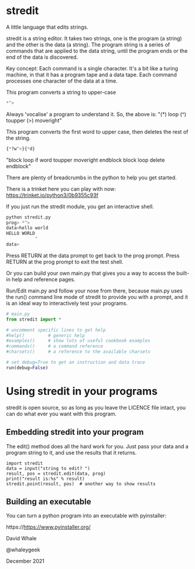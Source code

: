 # stredit
A little language that edits strings.

stredit is a string editor. It takes two strings, one is the program (a string) and the other is the data (a string). 
The program string is a series of commands that are applied to the data string, until the program ends or the end of 
the data is discovered. 

Key concept: Each command is a single character. It's a bit like a turing machine, in that it has a
program tape and a data tape. Each command processes one character of the data at a time.

This program converts a string to upper-case
```python
*^>
```

Always 'vocalise' a program to understand it. So, the above is: 
"(*) loop (^) toupper (>) moveright"

This program converts the first word to upper case, then deletes the rest
of the string.
```python
{*?w^>}{*d}
```

"block loop if word toupper moveright endblock block loop delete endblock"

There are plenty of breadcrumbs in the python to help you get started.

There is a trinket here you can play with now: https://trinket.io/python3/0b9355c93f

If you just run the stredit module, you get an interactive shell.

```python
python stredit.py
prog> *^>
data>hello world
HELLO WORLD
           ^
data>

```
Press RETURN at the data prompt to get back to the prog prompt.
Press RETURN at the prog prompt to exit the test shell.

Or you can build your own main.py that gives you a way to access the built-in
help and reference pages.

Run/Edit main.py and follow your nose from there, because main.py uses
the run() command line mode of stredit to provide you with a prompt, and it is
an ideal way to interactively test your programs.

```python
# main.py
from stredit import *

# uncomment specific lines to get help
#help()         # generic help
#examples()     # show lots of useful cookbook examples
#commands()     # a command reference
#charsets()     # a reference to the available charsets

# set debug=True to get an instruction and data trace
run(debug=False)
```

# Using stredit in your programs
stredit is open source, so as long as you leave the LICENCE file intact, you can
do what ever you want with this program.

## Embedding stredit into your program

The edit() method does all the hard work for you.
Just pass your data and a program string to it, and use the results
that it returns.

```
import stredit
data = input("string to edit? ")
result, pos = stredit.edit(data, prog)
print("result is:%s" % result)
stredit.point(result, pos)  # another way to show results
```

## Building an executable

You can turn a python program into an executable with pyinstaller:

https://https://www.pyinstaller.org/


David Whale

@whaleygeek

December 2021
